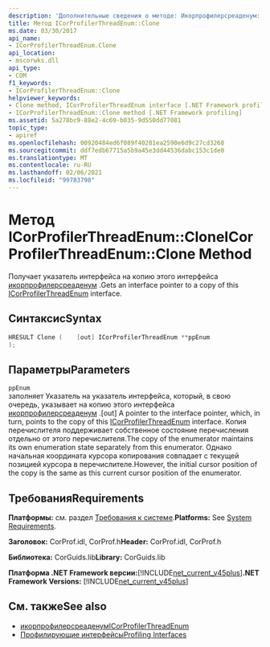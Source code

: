 ```yaml
---
description: 'Дополнительные сведения о методе: Икорпрофилерсреаденум:: Clone'
title: Метод ICorProfilerThreadEnum::Clone
ms.date: 03/30/2017
api_name:
- ICorProfilerThreadEnum.Clone
api_location:
- mscorwks.dll
api_type:
- COM
f1_keywords:
- ICorProfilerThreadEnum::Clone
helpviewer_keywords:
- Clone method, ICorProfilerThreadEnum interface [.NET Framework profiling]
- ICorProfilerThreadEnum::Clone method [.NET Framework profiling]
ms.assetid: 5a278bc9-88e2-4c69-b035-9d550dd77081
topic_type:
- apiref
ms.openlocfilehash: 00920484ed6f089f40281ea2590e6d9c27cd3268
ms.sourcegitcommit: ddf7edb67715a5b9a45e3dd44536dabc153c1de0
ms.translationtype: MT
ms.contentlocale: ru-RU
ms.lasthandoff: 02/06/2021
ms.locfileid: "99783798"
---
```

# <a name="icorprofilerthreadenumclone-method"></a><span data-ttu-id="0382f-103">Метод ICorProfilerThreadEnum::Clone</span><span class="sxs-lookup"><span data-stu-id="0382f-103">ICorProfilerThreadEnum::Clone Method</span></span>

<span data-ttu-id="0382f-104">Получает указатель интерфейса на копию этого интерфейса [икорпрофилерсреаденум](icorprofilerthreadenum-interface.md) .</span><span class="sxs-lookup"><span data-stu-id="0382f-104">Gets an interface pointer to a copy of this [ICorProfilerThreadEnum](icorprofilerthreadenum-interface.md) interface.</span></span>  
  
## <a name="syntax"></a><span data-ttu-id="0382f-105">Синтаксис</span><span class="sxs-lookup"><span data-stu-id="0382f-105">Syntax</span></span>  
  
```cpp  
HRESULT Clone (    [out] ICorProfilerThreadEnum **ppEnum  
);  
```  
  
## <a name="parameters"></a><span data-ttu-id="0382f-106">Параметры</span><span class="sxs-lookup"><span data-stu-id="0382f-106">Parameters</span></span>  

 `ppEnum`  
 <span data-ttu-id="0382f-107">заполняет Указатель на указатель интерфейса, который, в свою очередь, указывает на копию этого интерфейса [икорпрофилерсреаденум](icorprofilerthreadenum-interface.md) .</span><span class="sxs-lookup"><span data-stu-id="0382f-107">[out] A pointer to the interface pointer, which, in turn, points to the copy of this [ICorProfilerThreadEnum](icorprofilerthreadenum-interface.md) interface.</span></span> <span data-ttu-id="0382f-108">Копия перечислителя поддерживает собственное состояние перечисления отдельно от этого перечислителя.</span><span class="sxs-lookup"><span data-stu-id="0382f-108">The copy of the enumerator maintains its own enumeration state separately from this enumerator.</span></span> <span data-ttu-id="0382f-109">Однако начальная координата курсора копирования совпадает с текущей позицией курсора в перечислителе.</span><span class="sxs-lookup"><span data-stu-id="0382f-109">However, the initial cursor position of the copy is the same as this current cursor position of the enumerator.</span></span>  
  
## <a name="requirements"></a><span data-ttu-id="0382f-110">Требования</span><span class="sxs-lookup"><span data-stu-id="0382f-110">Requirements</span></span>  

 <span data-ttu-id="0382f-111">**Платформы:** см. раздел [Требования к системе](../../get-started/system-requirements.md).</span><span class="sxs-lookup"><span data-stu-id="0382f-111">**Platforms:** See [System Requirements](../../get-started/system-requirements.md).</span></span>  
  
 <span data-ttu-id="0382f-112">**Заголовок:** CorProf.idl, CorProf.h</span><span class="sxs-lookup"><span data-stu-id="0382f-112">**Header:** CorProf.idl, CorProf.h</span></span>  
  
 <span data-ttu-id="0382f-113">**Библиотека:** CorGuids.lib</span><span class="sxs-lookup"><span data-stu-id="0382f-113">**Library:** CorGuids.lib</span></span>  
  
 <span data-ttu-id="0382f-114">**Платформа .NET Framework версии:**[!INCLUDE[net_current_v45plus](../../../../includes/net-current-v45plus-md.md)]</span><span class="sxs-lookup"><span data-stu-id="0382f-114">**.NET Framework Versions:** [!INCLUDE[net_current_v45plus](../../../../includes/net-current-v45plus-md.md)]</span></span>  
  
## <a name="see-also"></a><span data-ttu-id="0382f-115">См. также</span><span class="sxs-lookup"><span data-stu-id="0382f-115">See also</span></span>

- [<span data-ttu-id="0382f-116">икорпрофилерсреаденум</span><span class="sxs-lookup"><span data-stu-id="0382f-116">ICorProfilerThreadEnum</span></span>](icorprofilerthreadenum-interface.md)
- [<span data-ttu-id="0382f-117">Профилирующие интерфейсы</span><span class="sxs-lookup"><span data-stu-id="0382f-117">Profiling Interfaces</span></span>](profiling-interfaces.md)
